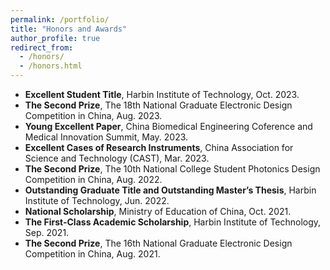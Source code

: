 ```yaml
---
permalink: /portfolio/
title: "Honors and Awards"
author_profile: true
redirect_from: 
  - /honors/
  - /honors.html
---
```


* **Excellent Student Title**, Harbin Institute of Technology, Oct. 2023.
* **The Second Prize**, The 18th National Graduate Electronic Design Competition in China, Aug. 2023.
* **Young Excellent Paper**, China Biomedical Engineering Coference and Medical Innovation Summit, May. 2023.
* **Excellent Cases of Research Instruments**, China Association for Science and Technology (CAST), Mar. 2023.
* **The Second Prize**, The 10th National College Student Photonics Design Competition in China, Aug. 2022.
* **Outstanding Graduate Title and Outstanding Master’s Thesis**, Harbin Institute of Technology, Jun. 2022.
* **National Scholarship**, Ministry of Education of China, Oct. 2021.
* **The First-Class Academic Scholarship**, Harbin Institute of Technology, Sep. 2021.
* **The Second Prize**, The 16th National Graduate Electronic Design Competition in China, Aug. 2021.
